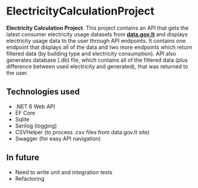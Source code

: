 # ElectricityCalculationProject

**Electricity Calculation Project**. This project contains an API that gets the latest consumer electricity usage datasets from [**data.gov.lt**](https://data.gov.lt/dataset/siame-duomenu-rinkinyje-pateikiami-atsitiktinai-parinktu-1000-buitiniu-vartotoju-automatizuotos-apskaitos-elektriniu-valandiniai-duomenys/) and displays electricity usage data to the user through API endpoints. It contains one endpoint that displays all of the data and two more endpoints which return filtered data (by building type and electricity consumption). API also generates database (.db) file, which contains all of the filtered data (plus difference between used electricity and generated), that was returned to the user.

## Technologies used
* .NET 6 Web API
* EF Core
* Sqlite
* Serilog (logging)
* CSVHelper (to process .csv files from data.gov.lt site)
* Swagger (for easy API navigation)

## In future
* Need to write unit and integration tests
* Refactoring
